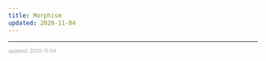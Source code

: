 ```yaml
---
title: Morphism
updated: 2020-11-04
---
```


---

<sup><sub><font color="#a6a6a6">updated: 2020-11-04</font></sub></sup>
